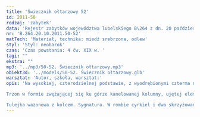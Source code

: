 ```yaml
---
title: 'Świecznik ołtarzowy 52'
id: 2011-50
rodzaj: 'zabytek'
data: 'Rejestr zabytków województwa lubelskiego B\264 z dn. 20 października 2011 r.'
nr: 'B.264.20.10.2011.50-52'
matTech: 'Materiał, technika: miedź srebrzona, odlew'
styl: 'Styl: neobarok'
czas: 'Czas powstania: 4 ćw. XIX w. '
tagi: ""
ekstra: ""
mp3: '../mp3/50-52. Świecznik ołtarzowy.mp3'
obiekt3d: '../models/50-52. Świecznik ołtarzowy.glb'
warsztat: 'Autor, szkoła, warsztat:'
opis: 'Na wysokiej, czterodzielnej podstawie, z wyodrębionymi czterma nogami, dekorowanej półplastycznymi wolutami, palmetami i motywami muszli. 

Trzon w formie zwężającej się ku górze kanelowanej kolumny, ujętej elementami z motywem pólplastycznych liści akantu, wolich oczu i kimationu jońskiego. 

Tulejka wazonowa z kolcem. Sygnatura. W rombie cyrkiel i dwa skrzyżowane młoteczki, w owalu: FRAGET/N/PLAQUE.v'
---
```



